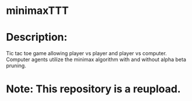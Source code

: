 # minimaxTTT

# Description: 

Tic tac toe game allowing player vs player and player vs computer. Computer agents utilize the minimax algorithm with and without alpha beta pruning. 


# Note: This repository is a reupload. 
